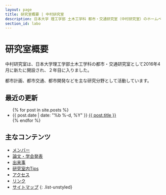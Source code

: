 ```yaml
---
layout: page
title: 研究室概要 | 中村研究室
description: 日本大学 理工学部 土木工学科 都市・交通研究室（中村研究室）のホームページ
section_id: labo
---
```


# 研究室概要

中村研究室は、日本大学理工学部土木工学科の都市・交通研究室として2016年4月に新たに開設され、２年目に入りました。

都市計画、都市交通、都市開発などを主な研究分野として活動しています。

## 最近の更新

<ul class="post-list">
  {% for post in site.posts %}
  <li>
    <span class="post-meta">{{ post.date | date: "%b %-d, %Y" }}</span>
    <a class="post-link" href="{{ post.url | prepend: site.baseurl }}">{{ post.title }}</a>
  </li>
  {% endfor %}
</ul>

## 主なコンテンツ

* [メンバー](member)
* [論文・学会発表](papers)
* [出来事](posts)
* [研究室内Tips](tips)
* [アクセス](access)
* [リンク](link)
* [サイトマップ](sitemap)
{: .list-unstyled}

<!--
<p class="rss-subscribe">subscribe <a href="{{ "/feed.xml" | prepend: site.baseurl }}">via RSS</a></p>
-->
